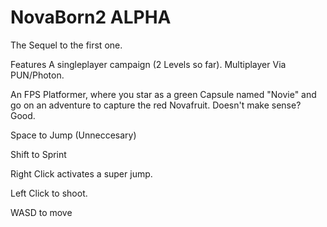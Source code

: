 # NovaBorn2 ALPHA
The Sequel to the first one.

Features A singleplayer campaign (2 Levels so far). Multiplayer Via PUN/Photon.

An FPS Platformer, where you star as a green Capsule named "Novie" and go on an adventure to capture the red Novafruit. Doesn't make sense? Good.

Space to Jump (Unneccesary)

Shift to Sprint

Right Click activates a super jump.

Left Click to shoot.

WASD to move

